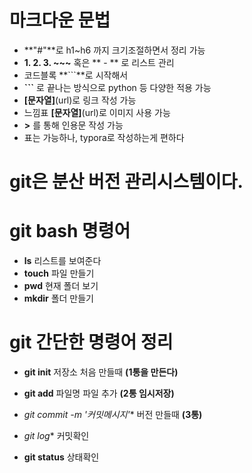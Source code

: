 # 마크다운 문법

- **"#"**로 h1~h6 까지 크기조절하면서 정리 가능
- **1. 2. 3. ~~~** 혹은 ** - ** 로 리스트 관리
- 코드블록 **```**로 시작해서 
- **```** 로 끝나는 방식으로 python 등 다양한 적용 가능
- **[문자열]**(url)로 링크 작성 가능
- 느낌표 **[문자열]**(url)로 이미지 사용 가능
- **>** 를 통해 인용문 작성 가능
- 표는 가능하나, typora로 작성하는게 편하다

# git은 분산 버전 관리시스템이다.

# git bash 명령어

- **ls** 리스트를 보여준다
- **touch** 파일 만들기
- **pwd** 현재 폴더 보기
- **mkdir** 폴더 만들기



# git 간단한 명령어 정리

- **git init** 저장소 처음 만들때 **(1통을 만든다)**

- **git add** 파일명  파일 추가 **(2통 임시저장)**
- *git commit -m '커밋메시지'** 버전 만들때 **(3통)**
- *git log** 커밋확인
- **git status** 상태확인
